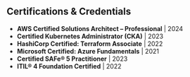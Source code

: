 ## Certifications & Credentials

- **AWS Certified Solutions Architect – Professional** | 2024
- **Certified Kubernetes Administrator (CKA)** | 2023
- **HashiCorp Certified: Terraform Associate** | 2022
- **Microsoft Certified: Azure Fundamentals** | 2021
- **Certified SAFe® 5 Practitioner** | 2023
- **ITIL® 4 Foundation Certified** | 2022

